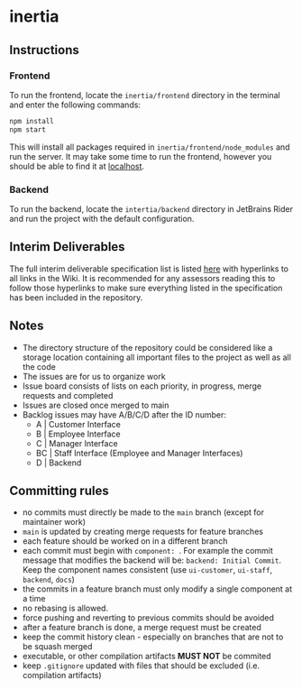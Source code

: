 # inertia

## Instructions

### Frontend

To run the frontend, locate the `inertia/frontend` directory in the terminal and enter the following commands: 

```bat
npm install
npm start
```

This will install all packages required in `inertia/frontend/node_modules` and run the server. It may take some time to run the frontend, however you should be able to find it at [localhost](https://localhost:3000).

### Backend

To run the backend, locate the `intertia/backend` directory in JetBrains Rider and run the project with the default configuration.

## Interim Deliverables

The full interim deliverable specification list is listed [here](https://gitlab.com/sc20aim/inertia/-/wikis/interim) with hyperlinks to all links in the Wiki. It is recommended for any assessors reading this to follow those hyperlinks to make sure everything listed in the specification has been included in the repository.

## Notes

- The directory structure of the repository could be considered like a storage location containing all important files to the project as well as all the code
- The issues are for us to organize work
- Issue board consists of lists on each priority, in progress, merge requests and completed
- Issues are closed once merged to main
- Backlog issues may have A/B/C/D after the ID number:
  * A | Customer Interface
  * B | Employee Interface
  * C | Manager Interface
  * BC | Staff Interface (Employee and Manager Interfaces)
  * D | Backend

## Committing rules

- no commits must directly be made to the `main` branch (except for maintainer work)
- `main` is updated by creating merge requests for feature branches
- each feature should be worked on in a different branch
- each commit must begin with `component: `. For example the commit message that modifies the backend will be: `backend: Initial Commit`. Keep the component names consistent (use `ui-customer`, `ui-staff`, `backend`, `docs`) 
- the commits in a feature branch must only modify a single component at a time
- no rebasing is allowed.
- force pushing and reverting to previous commits should be avoided 
- after a feature branch is done, a merge request must be created
- keep the commit history clean - especially on branches that are not to be squash merged
- executable, or other compilation artifacts **MUST NOT** be commited
- keep `.gitignore` updated with files that should be excluded (i.e. compilation artifacts)
